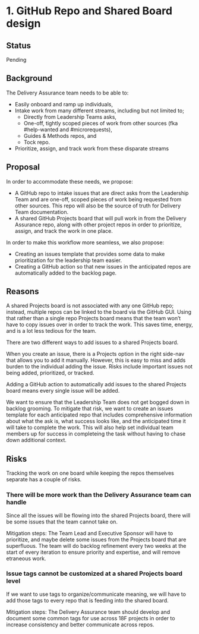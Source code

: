 
# 1. GitHub Repo and Shared Board design

## Status

Pending

## Background

The Delivery Assurance team needs to be able to:

- Easily onboard and ramp up individuals,
- Intake work from many different streams, including but not limited to;
  - Directly from Leadership Teams asks,
  - One-off, tightly scoped pieces of work from other sources (fka #help-wanted and #microrequests),
  - Guides & Methods repos, and
  - Tock repo.
- Prioritize, assign, and track work from these disparate streams

## Proposal

In order to accommodate these needs, we propose:

- A GitHub repo to intake issues that are direct asks from the Leadership Team and are one-off,
  scoped pieces of work being requested from other sources. This repo will also be the source of
  truth for Delivery Team documentation.
- A shared GitHub Projects board that will pull work in from the Delivery Assurance repo, along
  with other project repos in order to prioritize, assign, and track the work in one place.

In order to make this workflow more seamless, we also propose:

- Creating an issues template that provides some data to make prioritization for the leadership
  team easier.
- Creating a GitHub action so that new issues in the anticipated repos are automatically added
  to the backlog page.

## Reasons

A shared Projects board is not associated with any one GitHub repo; instead, multiple repos can
be linked to the board via the GitHub GUI. Using that rather than a single repo Projects board
means that the team won’t have to copy issues over in order to track the work. This saves time,
energy, and is a lot less tedious for the team.

There are two different ways to add issues to a shared Projects board.

When you create an issue, there is a Projects option in the right side-nav that allows you to
add it manually. However, this is easy to miss and adds burden to the individual adding the
issue. Risks include important issues not being added, prioritized, or tracked.

Adding a GitHub action to automatically add issues to the shared Projects board means every
single issue will be added. 

We want to ensure that the Leadership Team does not get bogged down in backlog grooming.
To mitigate that risk, we want to create an issues template for each anticipated repo that
includes comprehensive information about what the ask is, what success looks like, and the
anticipated time it will take to complete the work. This will also help set individual team
members up for success in completeing the task without having to chase down additional
context.

## Risks

Tracking the work on one board while keeping the repos themselves separate has a couple of risks.

### There will be more work than the Delivery Assurance team can handle

Since all the issues will be flowing into the shared Projects board, there will be some issues
that the team cannot take on.

Mitigation steps:
The Team Lead and Executive Sponsor will have to prioritize, and maybe delete some
issues from the Projects board that are superfluous.
The team will do backlog refinement every two weeks at the start of every iteration
to ensure priority and expertise, and will remove etraneous work.

### Issue tags cannot be customized at a shared Projects board level

If we want to use tags to organize/communicate meaning, we will have to add those
tags to every repo that is feeding into the shared board.

Mitigation steps:
The Delivery Assurance team should develop and document some common tags for use
across 18F projects in order to increase consistency and better communicate
across repos.
